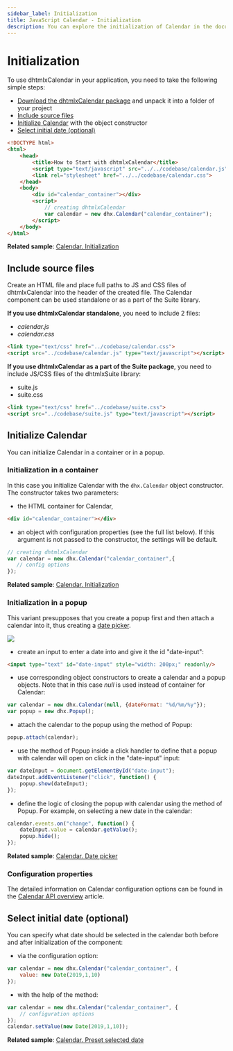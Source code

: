 ```yaml
---
sidebar_label: Initialization
title: JavaScript Calendar - Initialization 
description: You can explore the initialization of Calendar in the documentation of the DHTMLX JavaScript UI library. Browse developer guides and API reference, try out code examples and live demos, and download a free 30-day evaluation version of DHTMLX Suite 7.
---
```


# Initialization

To use dhtmlxCalendar in your application, you need to take the following simple steps:

- [Download the dhtmlxCalendar package](https://dhtmlx.com/docs/products/dhtmlxCalendar/download.shtml) and unpack it into a folder of your project
- [Include source files](#include-source-files)
- [Initialize Calendar](#initialize-calendar) with the object constructor
- [Select initial date (optional)](#select-initial-date-optional)

~~~html
<!DOCTYPE html>
<html>
    <head>
        <title>How to Start with dhtmlxCalendar</title>         
        <script type="text/javascript" src="../../codebase/calendar.js"></script>
        <link rel="stylesheet" href="../../codebase/calendar.css">
    </head>
    <body>
        <div id="calendar_container"></div>
        <script>
            // creating dhtmlxCalendar 
            var calendar = new dhx.Calendar("calendar_container");
        </script>
    </body>
</html>
~~~

**Related sample**: [Calendar. Initialization](https://snippet.dhtmlx.com/xcw19e52)

## Include source files

Create an HTML file and place full paths to JS and CSS files of dhtmlxCalendar into the header of the created file. The Calendar component can be used standalone or as a part of the Suite library.

**If you use dhtmlxCalendar standalone**, you need to include 2 files:

- *calendar.js*
- *calendar.css*

~~~html
<link type="text/css" href="../codebase/calendar.css">
<script src="../codebase/calendar.js" type="text/javascript"></script>
~~~

**If you use dhtmlxCalendar as a part of the Suite package**, you need to include JS/CSS files of the dhtmlxSuite library:

- suite.js
- suite.css

~~~html
<link type="text/css" href="../codebase/suite.css">
<script src="../codebase/suite.js" type="text/javascript"></script>
~~~

## Initialize Calendar

You can initialize Calendar in a container or in a popup.

### Initialization in a container

In this case you initialize Calendar with the `dhx.Calendar` object constructor. The constructor takes two parameters: 

- the HTML container for Calendar,

~~~html title="index.html"
<div id="calendar_container"></div>
~~~

- an object with configuration properties (see the full list below). If this argument is not passed to the constructor, the settings will be default.

~~~js title="script.js"
// creating dhtmlxCalendar
var calendar = new dhx.Calendar("calendar_container",{
   // config options
});
~~~

**Related sample**: [Calendar. Initialization](https://snippet.dhtmlx.com/xcw19e52)

### Initialization in a popup

This variant presupposes that you create a popup first and then attach a calendar into it, thus creating a [date picker](calendar/datepicker.md).

![](../assets/calendar/date_picker.png)

- create an input to enter a date into and give it the id "date-input":

~~~html
<input type="text" id="date-input" style="width: 200px;" readonly/>
~~~

- use corresponding object constructors to create a calendar and a popup objects. Note that in this case *null* is used instead of container for Calendar:

~~~js
var calendar = new dhx.Calendar(null, {dateFormat: "%d/%m/%y"});
var popup = new dhx.Popup();
~~~

- attach the calendar to the popup using the [](popup/api/popup_attach_method.md) method of Popup:

~~~js
popup.attach(calendar);
~~~

- use the [](popup/api/popup_show_method.md) method of Popup inside a click handler to define that a popup with calendar will open on click in the "date-input" input:

~~~js
var dateInput = document.getElementById("date-input");
dateInput.addEventListener("click", function() {
	popup.show(dateInput);
});
~~~

- define the logic of closing the popup with calendar using the [](../popup/api/popup_hide_method.md) method of Popup. For example, on selecting a new date in the calendar:

~~~js
calendar.events.on("change", function() {
	dateInput.value = calendar.getValue();
	popup.hide();
});
~~~

**Related sample**: [Calendar. Date picker](https://snippet.dhtmlx.com/mj7jr6ro)

### Configuration properties

The detailed information on Calendar configuration options can be found in the [Calendar API overview](calendar/api/api_overview.md#properties) article.

## Select initial date (optional)

You can specify what date should be selected in the calendar both before and after initialization of the component:

- via the [](calendar/api/calendar_value_config.md) configuration option:

~~~js
var calendar = new dhx.Calendar("calendar_container", {
    value: new Date(2019,1,10)
});
~~~

- with the help of the [](calendar/api/calendar_setvalue_method.md) method:

~~~js
var calendar = new dhx.Calendar("calendar_container", {
    // configuration options
});
calendar.setValue(new Date(2019,1,10));
~~~

**Related sample**: [Calendar. Preset selected date](https://snippet.dhtmlx.com/vmg11002)
